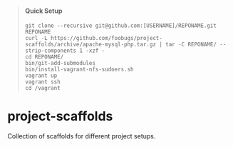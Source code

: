> #### Quick Setup
> 
> ```
> git clone --recursive git@github.com:[USERNAME]/REPONAME.git REPONAME
> curl -L https://github.com/foobugs/project-scaffolds/archive/apache-mysql-php.tar.gz | tar -C REPONAME/ --strip-components 1 -xzf -
> cd REPONAME/
> bin/git-add-submodules
> bin/install-vagrant-nfs-sudoers.sh
> vagrant up
> vagrant ssh
> cd /vagrant
> ```

# project-scaffolds

Collection of scaffolds for different project setups.
